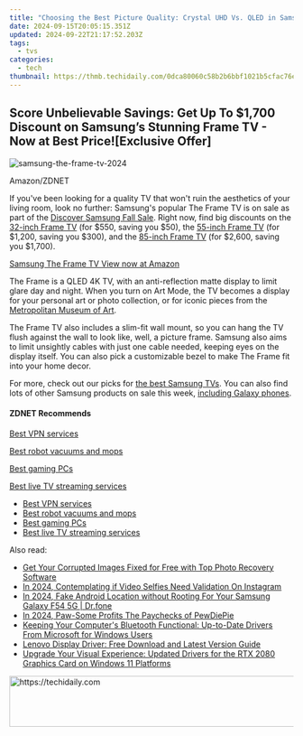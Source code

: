 ```yaml
---
title: "Choosing the Best Picture Quality: Crystal UHD Vs. QLED in Samsung TVs - Detailed Review by TechSavvy"
date: 2024-09-15T20:05:15.351Z
updated: 2024-09-22T21:17:52.203Z
tags:
  - tvs
categories:
  - tech
thumbnail: https://thmb.techidaily.com/0dca80060c58b2b6bbf1021b5cfac76e3fa6cc6f30bafd7ebd2e3f93bc51e809.jpg
---
```


## Score Unbelievable Savings: Get Up To $1,700 Discount on Samsung’s Stunning Frame TV - Now at Best Price![Exclusive Offer]

![samsung-the-frame-tv-2024](https://www.zdnet.com/a/img/resize/54ef75cf8ae9852e8d5c04926af968ccdd25284c/2024/07/13/7317dce9-c15a-45f4-a7a9-f51535642d71/samsung-the-frame-tv-2024.jpg?auto=webp&width=1280)

Amazon/ZDNET

If you've been looking for a quality TV that won't ruin the aesthetics of your living room, look no further: Samsung's popular The Frame TV is on sale as part of the [Discover Samsung Fall Sale](https://shop-links.co/link/?url=https%3A%2F%2Fwww.samsung.com%2Fus%2Fdiscover-samsung-event%2F&publisher_slug=itechdaily19598&exclusive=1). Right now, find big discounts on the [32-inch Frame TV](https://shop-links.co/link/?url=https%3A%2F%2Fwww.samsung.com%2Fus%2Ftelevisions-home-theater%2Ftvs%2Fthe-frame%2F85-class-the-frame-qled-4k-smart-tv-2022-qn85ls03bafxza%2F&publisher_slug=itechdaily19598&exclusive=1) (for $550, saving you $50), the [55-inch Frame TV](https://shop-links.co/link/?url=https%3A%2F%2Fwww.samsung.com%2Fus%2Ftelevisions-home-theater%2Ftvs%2Fthe-frame%2F55-class-the-frame-qled-4k-smart-tv-2022-qn55ls03bafxza%2F&publisher_slug=itechdaily19598&exclusive=1) (for $1,200, saving you $300), and the [85-inch Frame TV](https://shop-links.co/link/?url=https%3A%2F%2Fwww.samsung.com%2Fus%2Ftelevisions-home-theater%2Ftvs%2Fthe-frame%2F85-class-the-frame-qled-4k-smart-tv-2022-qn85ls03bafxza%2F&publisher_slug=itechdaily19598&exclusive=1) (for $2,600, saving you $1,700). 

[Samsung The Frame TV View now at Amazon](https://buy.geni.us/Proxy.ashx?TSID=368250&GR%5FURL=https%3A%2F%2Fwww.amazon.com%2FSAMSUNG-55-Inch-Anti-Reflection-Included-QN55LS03BAFXZA%2Fdp%2FB09WGML25Y%2F%3Ftag%3Dzd-buy-button-20%26ascsubtag%3D%5F%5FCOM%5FCLICK%5FID%5F%5F%7C02eca5ad-8c33-44b2-9f05-88cbc1833d37%7Cdtp&dtb=1)

The Frame is a QLED 4K TV, with an anti-reflection matte display to limit glare day and night. When you turn on Art Mode, the TV becomes a display for your personal art or photo collection, or for iconic pieces from the [Metropolitan Museum of Art](https://www.zdnet.com/home-and-office/home-entertainment/samsung-adds-iconic-artwork-from-the-met-to-its-frame-tv-collection/). 

The Frame TV also includes a slim-fit wall mount, so you can hang the TV flush against the wall to look like, well, a picture frame. Samsung also aims to limit unsightly cables with just one cable needed, keeping eyes on the display itself. You can also pick a customizable bezel to make The Frame fit into your home decor. 

For more, check out our picks for [the best Samsung TVs](https://www.zdnet.com/home-and-office/home-entertainment/best-samsung-tv/). You can also find lots of other Samsung products on sale this week, [including Galaxy phones](https://www.zdnet.com/article/get-a-galaxy-z-flip-6-fold-6-s24-ultra-or-s24-for-up-to-1200-off-right-now-heres-how/).

#### **ZDNET** Recommends

[Best VPN services](https://www.zdnet.com/article/best-vpn/ "Best VPN services")

[Best robot vacuums and mops](https://www.zdnet.com/article/best-robot-vacuum-mop/ "Best robot vacuums and mops")

[Best gaming PCs](https://www.zdnet.com/article/best-gaming-pc/ "Best gaming PCs")

[Best live TV streaming services](https://www.zdnet.com/article/best-live-tv-streaming-service/ "Best live TV streaming services")

* [Best VPN services](https://www.zdnet.com/article/best-vpn/ "Best VPN services")
* [Best robot vacuums and mops](https://www.zdnet.com/article/best-robot-vacuum-mop/ "Best robot vacuums and mops")
* [Best gaming PCs](https://www.zdnet.com/article/best-gaming-pc/ "Best gaming PCs")
* [Best live TV streaming services](https://www.zdnet.com/article/best-live-tv-streaming-service/ "Best live TV streaming services")

<ins class="adsbygoogle"
     style="display:block"
     data-ad-format="autorelaxed"
     data-ad-client="ca-pub-7571918770474297"
     data-ad-slot="1223367746"></ins>

<ins class="adsbygoogle"
     style="display:block"
     data-ad-client="ca-pub-7571918770474297"
     data-ad-slot="8358498916"
     data-ad-format="auto"
     data-full-width-responsive="true"></ins>

<span class="atpl-alsoreadstyle">Also read:</span>
<div><ul>
<li><a href="https://data-safeguard.techidaily.com/get-your-corrupted-images-fixed-for-free-with-top-photo-recovery-software/"><u>Get Your Corrupted Images Fixed for Free with Top Photo Recovery Software</u></a></li>
<li><a href="https://instagram-video-files.techidaily.com/in-2024-contemplating-if-video-selfies-need-validation-on-instagram/"><u>In 2024, Contemplating if Video Selfies Need Validation On Instagram</u></a></li>
<li><a href="https://android-location.techidaily.com/in-2024-fake-android-location-without-rooting-for-your-samsung-galaxy-f54-5g-drfone-by-drfone-virtual/"><u>In 2024, Fake Android Location without Rooting For Your Samsung Galaxy F54 5G | Dr.fone</u></a></li>
<li><a href="https://extra-guidance.techidaily.com/in-2024-paw-some-profits-the-paychecks-of-pewdiepie/"><u>In 2024, Paw-Some Profits The Paychecks of PewDiePie</u></a></li>
<li><a href="https://hardware-updates.techidaily.com/keeping-your-computers-bluetooth-functional-up-to-date-drivers-from-microsoft-for-windows-users/"><u>Keeping Your Computer's Bluetooth Functional: Up-to-Date Drivers From Microsoft for Windows Users</u></a></li>
<li><a href="https://hardware-updates.techidaily.com/lenovo-display-driver-free-download-and-latest-version-guide/"><u>Lenovo Display Driver: Free Download and Latest Version Guide</u></a></li>
<li><a href="https://hardware-updates.techidaily.com/upgrade-your-visual-experience-updated-drivers-for-the-rtx-2080-graphics-card-on-windows-11-platforms/"><u>Upgrade Your Visual Experience: Updated Drivers for the RTX 2080 Graphics Card on Windows 11 Platforms</u></a></li>
</ul></div>

<!-- affiliate ads begin -->
<a href="https://jalbum-affiliate-program.sjv.io/c/5597632/1584040/17916" target="_top" id="1584040">
  <img src="//a.impactradius-go.com/display-ad/17916-1584040" border="0" alt="https://techidaily.com" width="728" height="90"/>
</a>
<img height="0" width="0" src="https://jalbum-affiliate-program.sjv.io/i/5597632/1584040/17916" style="position:absolute;visibility:hidden;" border="0" />
<!-- affiliate ads end -->

